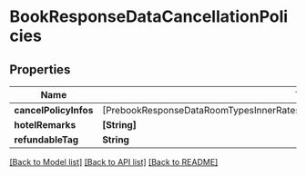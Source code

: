 # BookResponseDataCancellationPolicies

## Properties
Name | Type | Description | Notes
------------ | ------------- | ------------- | -------------
**cancelPolicyInfos** | [PrebookResponseDataRoomTypesInnerRatesInnerCancellationPoliciesCancelPolicyInfosInner] |  | [optional] 
**hotelRemarks** | **[String]** |  | [optional] 
**refundableTag** | **String** |  | [optional] 

[[Back to Model list]](../README.md#documentation-for-models) [[Back to API list]](../README.md#documentation-for-api-endpoints) [[Back to README]](../README.md)


